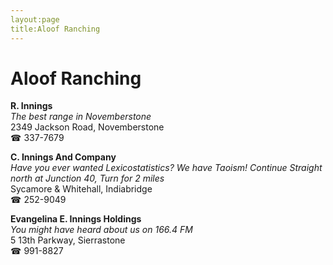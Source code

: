 ```yaml
---
layout:page
title:Aloof Ranching
---
```

# Aloof Ranching

**R. Innings**  
_The best range in Novemberstone_  
2349 Jackson Road, Novemberstone  
☎ 337-7679



**C. Innings And Company**  
_Have you ever wanted Lexicostatistics? We have Taoism! 
Continue Straight north at Junction 40, Turn for 2 miles_  
Sycamore & Whitehall, Indiabridge  
☎ 252-9049



**Evangelina E. Innings Holdings**  
_You might have heard about us on 166.4 FM_  
5 13th Parkway, Sierrastone  
☎ 991-8827



